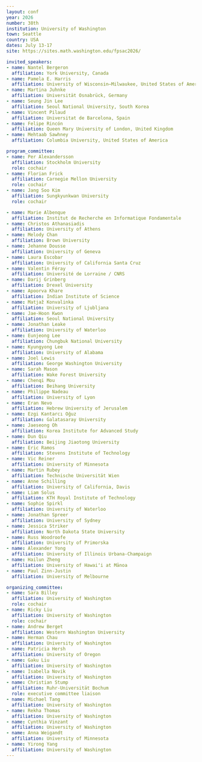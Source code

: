 ```yaml
---
layout: conf
year: 2026
number: 38th
institution: University of Washington
town: Seattle
country: USA
dates: July 13-17
site: https://sites.math.washington.edu/fpsac2026/

invited_speakers:
- name: Nantel Bergeron
  affiliation: York University, Canada
- name: Pamela E. Harris
  affiliation: University of Wisconsin–Milwaukee, United States of America
- name: Martina Juhnke
  affiliation: Universität Osnabrück, Germany
- name: Seung Jin Lee
  affiliation: Seoul National University, South Korea
- name: Vincent Pilaud
  affiliation: Universitat de Barcelona, Spain
- name: Felipe Rincón
  affiliation: Queen Mary University of London, United Kingdom
- name: Mehtaab Sawhney
  affiliation: Columbia University, United States of America

program_committee:
- name: Per Alexandersson
  affiliation: Stockholm University
  role: cochair
- name: Florian Frick
  affiliation: Carnegie Mellon University
  role: cochair
- name: Jang Soo Kim
  affiliation: Sungkyunkwan University
  role: cochair

- name: Marie Albenque
  affiliation: Institut de Recherche en Informatique Fondamentale
- name: Christos Athanasiadis
  affiliation: University of Athens
- name: Melody Chan
  affiliation: Brown University
- name: Jehanne Dousse
  affiliation: University of Geneva
- name: Laura Escobar
  affiliation: University of California Santa Cruz
- name: Valentin Féray
  affiliation: Université de Lorraine / CNRS
- name: Darij Grinberg
  affiliation: Drexel University
- name: Apoorva Khare
  affiliation: Indian Institute of Science
- name: Matjaž Konvalinka
  affiliation: University of Ljubljana
- name: Jae-Hoon Kwon
  affiliation: Seoul National University
- name: Jonathan Leake
  affiliation: University of Waterloo
- name: Eunjeong Lee
  affiliation: Chungbuk National University
- name: Kyungyong Lee
  affiliation: University of Alabama
- name: Joel Lewis
  affiliation: George Washington University
- name: Sarah Mason
  affiliation: Wake Forest University
- name: Chenqi Mou
  affiliation: Beihang University
- name: Philippe Nadeau
  affiliation: University of Lyon
- name: Eran Nevo
  affiliation: Hebrew University of Jerusalem
- name: Ezgi Kantarcı Oğuz
  affiliation: Galatasaray University
- name: Jaeseong Oh
  affiliation: Korea Institute for Advanced Study
- name: Dun Qiu
  affiliation: Beijing Jiaotong University
- name: Eric Ramos
  affiliation: Stevens Institute of Technology
- name: Vic Reiner
  affiliation: University of Minnesota
- name: Martin Rubey
  affiliation: Technische Universität Wien
- name: Anne Schilling
  affiliation: University of California, Davis
- name: Liam Solus
  affiliation: KTH Royal Institute of Technology
- name: Sophie Spirkl
  affiliation: University of Waterloo
- name: Jonathan Spreer
  affiliation: University of Sydney
- name: Jessica Striker
  affiliation: North Dakota State University
- name: Russ Woodroofe
  affiliation: University of Primorska
- name: Alexander Yong
  affiliation: University of Illinois Urbana-Champaign
- name: Hailun Zheng
  affiliation: University of Hawaiʻi at Mānoa
- name: Paul Zinn-Justin
  affiliation: University of Melbourne 

organizing_committee:
- name: Sara Billey
  affiliation: University of Washington
  role: cochair
- name: Ricky Liu
  affiliation: University of Washington
  role: cochair
- name: Andrew Berget
  affiliation: Western Washington University
- name: Herman Chau
  affiliation: University of Washington
- name: Patricia Hersh
  affiliation: University of Oregon
- name: Gaku Liu
  affiliation: University of Washington
- name: Isabella Novik
  affiliation: University of Washington
- name: Christian Stump
  affiliation: Ruhr-Universität Bochum
  role: executive committee liaison
- name: Michael Tang
  affiliation: University of Washington
- name: Rekha Thomas
  affiliation: University of Washington
- name: Cynthia Vinzant
  affiliation: University of Washington
- name: Anna Weigandt
  affiliation: University of Minnesota
- name: Yirong Yang
  affiliation: University of Washington 
---
```

